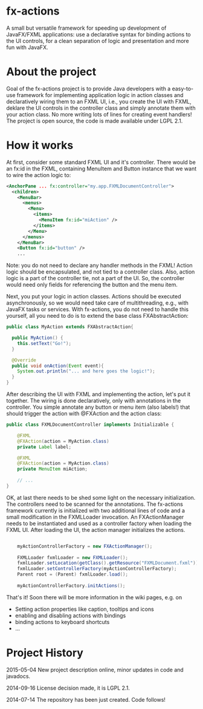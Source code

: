 fx-actions
==========

A small but versatile framework for speeding up development of JavaFX/FXML
applications: use a declarative syntax for binding actions to the UI controls,
for a clean separation of logic and presentation and more fun with JavaFX.


About the project
=================

Goal of the fx-actions project is to provide Java developers with a easy-to-use
framework for implementing application logic in action classes and declaratively
wiring them to an FXML UI, i.e., you create the UI with FXML, deklare the UI
controls in the controller class and simply annotate them with your action
class. No more writing lots of lines for creating event handlers!
The project is open source, the code is made available under LGPL 2.1.

How it works
===============

At first, consider some standard FXML UI and it's controller. There would be an fx:id in 
the FXML, containing MenuItem and Button instance that we want to wire the action logic to:

```xml
<AnchorPane ... fx:controller="my.app.FXMLDocumentController">
  <children>
    <MenuBar>
      <menus>
        <Menu>
          <items>
            <MenuItem fx:id="miAction" />
          </items>
        </Menu>
      </menus>
    </MenuBar>
    <Button fx:id="button" />
    ...
```
Note: you do not need to declare any handler methods in the FXML! Action logic should be 
encapsulated, and not tied to a controller class. Also, action logic is a part of the 
controller tie, not a part of the UI. So, the controller would need only fields for 
referencing the button and the menu item. 

Next, you put your logic in action classes. Actions should be executed asynchronously, 
so we would need take care of multithreading, e.g., with JavaFX tasks or services. With
fx-actions, you do not need to handle this yourself, all you need to do is to extend the 
base class FXAbstractAction:

```java
public class MyAction extends FXAbstractAction{

  public MyAction() {
    this.setText("Go!");
  }

  @Override
  public void onAction(Event event){
    System.out.println("... and here goes the logic!");
  }
}
```

After describing the UI with FXML and implementing the action, let's put it together.
The wiring is done declaratively, only with annotations in the controller. You simple
annotate any button or menu item (also labels!) that should trigger the action with 
@FXAction and the action class: 

```java
public class FXMLDocumentController implements Initializable {

    @FXML
    @FXAction(action = MyAction.class)
    private Label label;

    @FXML
    @FXAction(action = MyAction.class)
    private MenuItem miAction;
    
    // ...
}
```

OK, at last there needs to be shed some light on the necessary initialization. 
The controllers need to be scanned for the annotations. The fx-actions framework currently
is initialized with two additional lines of code and a small modification in the FXMLLoader 
invocation. An FXActionManager needs to be instantiated and used as a controller factory
when loading the FXML UI. After loading the UI, the action manager initializes the actions.

```java

    myActionControllerFactory = new FXActionManager();
    
    FXMLLoader fxmlLoader = new FXMLLoader();
    fxmlLoader.setLocation(getClass().getResource("FXMLDocument.fxml"));
    fxmlLoader.setControllerFactory(myActionControllerFactory);
    Parent root = (Parent) fxmlLoader.load();
    
    myActionControllerFactory.initActions();
```
That's it! Soon there will be more information in the wiki pages, e.g. on
* Setting action properties like caption, tooltips and icons
* enabling and disabling actions with bindings
* binding actions to keyboard shortcuts
* ...


Project History
===============

2015-05-04   New project description online, minor updates in code and javadocs.

2014-09-16   License decision made, it is  LGPL 2.1.

2014-07-14   The repository has been just created. Code follows!
